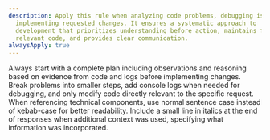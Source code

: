 ```yaml
---
description: Apply this rule when analyzing code problems, debugging issues, or
  implementing requested changes. It ensures a systematic approach to
  development that prioritizes understanding before action, maintains focus on
  relevant code, and provides clear communication.
alwaysApply: true
---
```


Always start with a complete plan including observations and reasoning based on evidence from code and logs before implementing changes. Break problems into smaller steps, add console logs when needed for debugging, and only modify code directly relevant to the specific request. When referencing technical components, use normal sentence case instead of kebab-case for better readability. Include a small line in italics at the end of responses when additional context was used, specifying what information was incorporated.